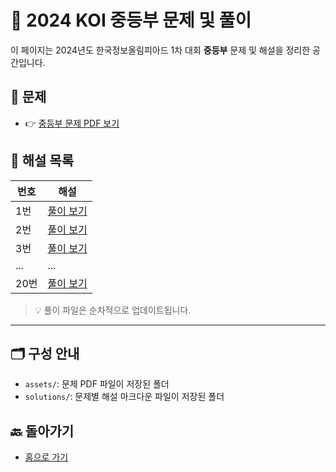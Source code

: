 # 🧠 2024 KOI 중등부 문제 및 풀이

이 페이지는 2024년도 한국정보올림피아드 1차 대회 **중등부** 문제 및 해설을 정리한 공간입니다.

## 📄 문제

- 👉 [중등부 문제 PDF 보기](../../assets/m1-problems.pdf)

## 📘 해설 목록

| 번호 | 해설 |
|------|------|
| 1번 | [풀이 보기](./solutions/01.md) |
| 2번 | [풀이 보기](./solutions/02.md) |
| 3번 | [풀이 보기](./solutions/03.md) |
| ... | ... |
| 20번 | [풀이 보기](./solutions/20.md) |

> 💡 풀이 파일은 순차적으로 업데이트됩니다.

---

## 🗂 구성 안내

- `assets/`: 문제 PDF 파일이 저장된 폴더
- `solutions/`: 문제별 해설 마크다운 파일이 저장된 폴더

## 🔙 돌아가기

- [홈으로 가기](../README.md)
